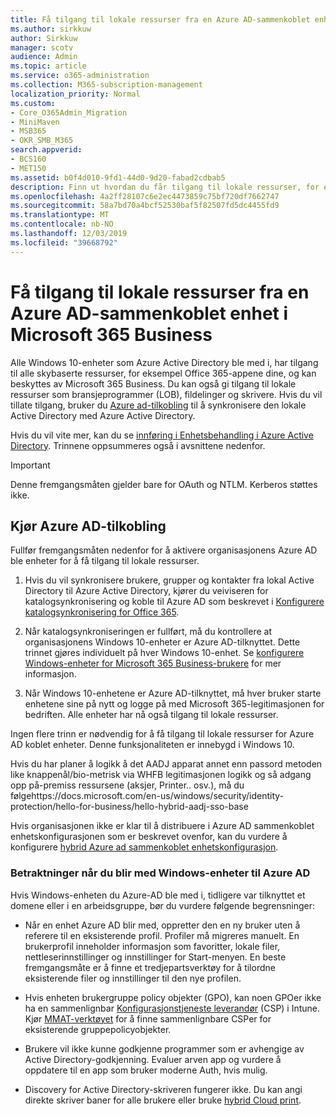 ```yaml
---
title: Få tilgang til lokale ressurser fra en Azure AD-sammenkoblet enhet i Microsoft 365 Business
ms.author: sirkkuw
author: Sirkkuw
manager: scotv
audience: Admin
ms.topic: article
ms.service: o365-administration
ms.collection: M365-subscription-management
localization_priority: Normal
ms.custom:
- Core_O365Admin_Migration
- MiniMaven
- MSB365
- OKR_SMB_M365
search.appverid:
- BCS160
- MET150
ms.assetid: b0f4d010-9fd1-44d0-9d20-fabad2cdbab5
description: Finn ut hvordan du får tilgang til lokale ressurser, for eksempel bransjeprogrammer, delte filer og skrivere fra en Azure Active Directory som er koblet til Windows 10-enheten.
ms.openlocfilehash: 4a2ff28107c6e2ec4473859c75bf720df7662747
ms.sourcegitcommit: 58a7bd70a4bcf52530baf5f82507fd5dc4455fd9
ms.translationtype: MT
ms.contentlocale: nb-NO
ms.lasthandoff: 12/03/2019
ms.locfileid: "39668792"
---
```

# <a name="access-on-premises-resources-from-an-azure-ad-joined-device-in-microsoft-365-business"></a>Få tilgang til lokale ressurser fra en Azure AD-sammenkoblet enhet i Microsoft 365 Business

Alle Windows 10-enheter som Azure Active Directory ble med i, har tilgang til alle skybaserte ressurser, for eksempel Office 365-appene dine, og kan beskyttes av Microsoft 365 Business. Du kan også gi tilgang til lokale ressurser som bransjeprogrammer (LOB), fildelinger og skrivere. Hvis du vil tillate tilgang, bruker du [Azure ad-tilkobling](https://docs.microsoft.com/azure/active-directory/connect/active-directory-aadconnect) til å synkronisere den lokale Active Directory med Azure Active Directory. 

Hvis du vil vite mer, kan du se [innføring i Enhetsbehandling i Azure Active Directory](https://docs.microsoft.com/azure/active-directory/device-management-introduction).
Trinnene oppsummeres også i avsnittene nedenfor.

> [!IMPORTANT]
> Denne fremgangsmåten gjelder bare for OAuth og NTLM. Kerberos støttes ikke.
 
## <a name="run-azure-ad-connect"></a>Kjør Azure AD-tilkobling

Fullfør fremgangsmåten nedenfor for å aktivere organisasjonens Azure AD ble enheter for å få tilgang til lokale ressurser.
  
1. Hvis du vil synkronisere brukere, grupper og kontakter fra lokal Active Directory til Azure Active Directory, kjører du veiviseren for katalogsynkronisering og koble til Azure AD som beskrevet i [Konfigurere katalogsynkronisering for Office 365](https://support.office.com/article/1b3b5318-6977-42ed-b5c7-96fa74b08846).
    
2. Når katalogsynkroniseringen er fullført, må du kontrollere at organisasjonens Windows 10-enheter er Azure AD-tilknyttet. Dette trinnet gjøres individuelt på hver Windows 10-enhet. Se [konfigurere Windows-enheter for Microsoft 365 Business-brukere](set-up-windows-devices.md) for mer informasjon. 
    
3. Når Windows 10-enhetene er Azure AD-tilknyttet, må hver bruker starte enhetene sine på nytt og logge på med Microsoft 365-legitimasjonen for bedriften. Alle enheter har nå også tilgang til lokale ressurser.
    
Ingen flere trinn er nødvendig for å få tilgang til lokale ressurser for Azure AD koblet enheter. Denne funksjonaliteten er innebygd i Windows 10. 

Hvis du har planer å logikk å det AADJ apparat annet enn passord metoden like knappenål/bio-metrisk via WHFB legitimasjonen logikk og så adgang opp på-premiss ressursene (aksjer, Printer.. osv.), må du følgehttps://docs.microsoft.com/en-us/windows/security/identity-protection/hello-for-business/hello-hybrid-aadj-sso-base
  
Hvis organisasjonen ikke er klar til å distribuere i Azure AD sammenkoblet enhetskonfigurasjonen som er beskrevet ovenfor, kan du vurdere å konfigurere [hybrid Azure ad sammenkoblet enhetskonfigurasjon](manage-windows-devices.md).
  
### <a name="considerations-when-you-join-windows-devices-to-azure-ad"></a>Betraktninger når du blir med Windows-enheter til Azure AD

Hvis Windows-enheten du Azure-AD ble med i, tidligere var tilknyttet et domene eller i en arbeidsgruppe, bør du vurdere følgende begrensninger:
  
- Når en enhet Azure AD blir med, oppretter den en ny bruker uten å referere til en eksisterende profil. Profiler må migreres manuelt. En brukerprofil inneholder informasjon som favoritter, lokale filer, nettleserinnstillinger og innstillinger for Start-menyen. En beste fremgangsmåte er å finne et tredjepartsverktøy for å tilordne eksisterende filer og innstillinger til den nye profilen.

- Hvis enheten brukergruppe policy objekter (GPO), kan noen GPOer ikke ha en sammenlignbar [Konfigurasjonstjeneste leverandør](https://docs.microsoft.com/windows/configuration/provisioning-packages/how-it-pros-can-use-configuration-service-providers) (CSP) i Intune. Kjør [MMAT-verktøyet](https://www.microsoft.com/download/details.aspx?id=45520) for å finne sammenlignbare CSPer for eksisterende gruppepolicyobjekter.

- Brukere vil ikke kunne godkjenne programmer som er avhengige av Active Directory-godkjenning. Evaluer arven app og vurdere å oppdatere til en app som bruker moderne Auth, hvis mulig.

- Discovery for Active Directory-skriveren fungerer ikke. Du kan angi direkte skriver baner for alle brukere eller bruke [hybrid Cloud print](https://docs.microsoft.com/windows-server/administration/hybrid-cloud-print/hybrid-cloud-print-deploy).
